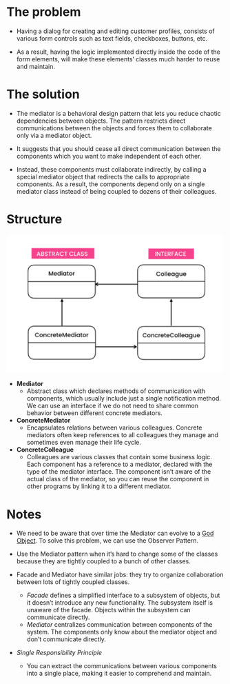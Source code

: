 # The problem

- Having a dialog for creating and editing customer profiles, consists of various form controls such as text fields, checkboxes, buttons, etc. 

- As a result, having the logic implemented directly inside the code of the form elements, will make these elements’ classes much harder to reuse and maintain.

# The solution
- The mediator is a behavioral design pattern that lets you reduce chaotic dependencies between objects. The pattern restricts direct communications between the objects and forces them to collaborate only via a mediator object. 

- It suggests that you should cease all direct communication between the components which you want to make independent of each other. 

- Instead, these components must collaborate indirectly, by calling a special mediator object that redirects the calls to appropriate components. As a result, the components depend only on a single mediator class instead of being coupled to dozens of their colleagues.

# Structure

![](diagram.png)

- **Mediator**
    - Abstract class which declares methods of communication with components, which usually include just a single notification method. We can use an interface if we do not need to share common behavior between different concrete mediators.
- **ConcreteMediator**
    - Encapsulates relations between various colleagues. Concrete mediators often keep references to all colleagues they manage and sometimes even manage their life cycle.
- **ConcreteColleague**
    - Colleagues are various classes that contain some business logic. Each component has a reference to a mediator, declared with the type of the mediator interface. The component isn’t aware of the actual class of the mediator, so you can reuse the component in other programs by linking it to a different mediator.


# Notes
- We need to be aware that over time the Mediator can evolve to a [God Object](https://en.wikipedia.org/wiki/God_object). To solve this problem, we can use the Observer Pattern.

- Use the Mediator pattern when it’s hard to change some of the classes because they are tightly coupled to a bunch of other classes.

- Facade and Mediator have similar jobs: they try to organize collaboration between lots of tightly coupled classes.
    - *Facade* defines a simplified interface to a subsystem of objects, but it doesn’t introduce any new functionality. The subsystem itself is unaware of the facade. Objects within the subsystem can communicate directly.   
    - *Mediator* centralizes communication between components of the system. The components only know about the mediator object and don’t communicate directly.

- *Single Responsibility Principle*
    - You can extract the communications between various components into a single place, making it easier to comprehend and maintain.
